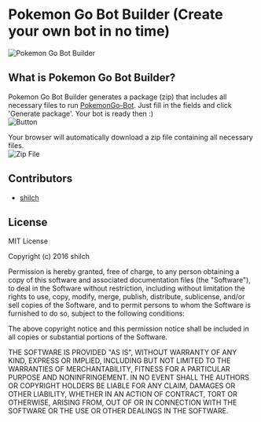 # Pokemon Go Bot Builder (Create your own bot in no time)
![Pokemon Go Bot Builder](https://cloud.githubusercontent.com/assets/11890358/17818608/a7f9add2-6644-11e6-966e-b02968acd38e.png)

## What is Pokemon Go Bot Builder?
Pokemon Go Bot Builder generates a package (zip) that includes all necessary files to run [PokemonGo-Bot](http://github.com/jabbink/PokemonGo-Bot).
Just fill in the fields and click 'Generate package'. Your bot is ready then :)  
![Button](https://cloud.githubusercontent.com/assets/11890358/17822128/8e41938a-6655-11e6-8523-48c03461bc29.png)  

Your browser will automatically download a zip file containing all necessary files.  
![Zip File](https://cloud.githubusercontent.com/assets/11890358/17822188/edbf79c6-6655-11e6-8620-cef318a44fc7.png)  

## Contributors
- [shilch](https://github.com/shilch)

## License
MIT License

Copyright (c) 2016 shilch

Permission is hereby granted, free of charge, to any person obtaining a copy
of this software and associated documentation files (the "Software"), to deal
in the Software without restriction, including without limitation the rights
to use, copy, modify, merge, publish, distribute, sublicense, and/or sell
copies of the Software, and to permit persons to whom the Software is
furnished to do so, subject to the following conditions:

The above copyright notice and this permission notice shall be included in all
copies or substantial portions of the Software.

THE SOFTWARE IS PROVIDED "AS IS", WITHOUT WARRANTY OF ANY KIND, EXPRESS OR
IMPLIED, INCLUDING BUT NOT LIMITED TO THE WARRANTIES OF MERCHANTABILITY,
FITNESS FOR A PARTICULAR PURPOSE AND NONINFRINGEMENT. IN NO EVENT SHALL THE
AUTHORS OR COPYRIGHT HOLDERS BE LIABLE FOR ANY CLAIM, DAMAGES OR OTHER
LIABILITY, WHETHER IN AN ACTION OF CONTRACT, TORT OR OTHERWISE, ARISING FROM,
OUT OF OR IN CONNECTION WITH THE SOFTWARE OR THE USE OR OTHER DEALINGS IN THE
SOFTWARE.
